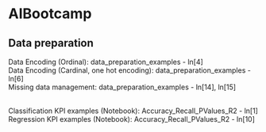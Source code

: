 # AIBootcamp

## Data preparation
Data Encoding (Ordinal): data_preparation_examples - ln[4]<br>
Data Encoding (Cardinal, one hot encoding): data_preparation_examples - ln[6]<br>
Missing data management: data_preparation_examples - ln[14], ln[15]<br>

<br>
Classification KPI examples (Notebook): Accuracy_Recall_PValues_R2 - ln[1]<br>
Regression KPI examples (Notebook): Accuracy_Recall_PValues_R2 - ln[10]<br>
